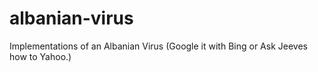 # albanian-virus
Implementations of an Albanian Virus (Google it with Bing or Ask Jeeves how to Yahoo.)

